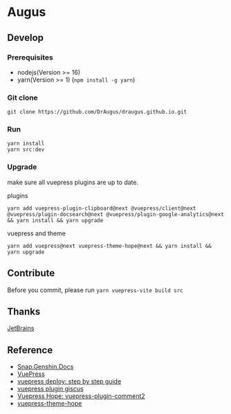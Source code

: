 # Augus

## Develop

### Prerequisites

- nodejs(Version >= 16)
- yarn(Version >= 1) (`npm install -g yarn`)

### Git clone

```git
git clone https://github.com/DrAugus/draugus.github.io.git
```

### Run

```yarn
yarn install
yarn src:dev
```

### Upgrade

make sure all vuepress plugins are up to date.

plugins
```shell
yarn add vuepress-plugin-clipboard@next @vuepress/client@next @vuepress/plugin-docsearch@next @vuepress/plugin-google-analytics@next && yarn install && yarn upgrade
```

vuepress and theme
```shell
yarn add vuepress@next vuepress-theme-hope@next && yarn install && yarn upgrade
```

## Contribute

Before you commit, please run `yarn vuepress-vite build src`

## Thanks

[JetBrains](https://www.jetbrains.com/zh-cn/community/opensource/#support)

## Reference

* [Snap.Genshin.Docs](https://github.com/DGP-Studio/Snap.Genshin.Docs)
* [VuePress](https://vuepress.vuejs.org/guide/deploy.html#github-pages)
* [vuepress deploy: step by step guide](https://github.com/marketplace/actions/vuepress-deploy#step-by-step-guide)
* [vuepress plugin giscus](https://vuepress-theme-hope.github.io/v2/comment/guide/giscus.html)
* [Vuepress Hope: vuepress-plugin-comment2](https://github.com/vuepress-theme-hope/vuepress-theme-hope/tree/main/demo/comment2)
* [vuepress-theme-hope](https://vuepress-theme-hope.github.io/v2/)